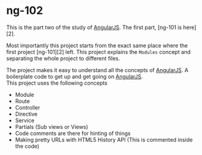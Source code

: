 ng-102
===========
This is the part two of the study of [AngularJS][1]. The first part, [ng-101 is here][2].

Most importantly this project starts from the exact same place where the first project [ng-101][2] left. This project explains the `Modules` concept and separating the whole project to different files.

The project makes it easy to understand all the concepts of [AngularJS][1]. A boilerplate code to get up and get going on [AngularJS][1].          
This project uses the following concepts

 - Module
 - Route
 - Controller
 - Directive
 - Service
 - Partials (Sub views or Views)
 - Code comments are there for hinting of things
 - Making pretty URLs with HTML5 History API (This is commented inside the code)






[1]: https://angularjs.org/
[1]: https://github.com/saumya/ng-101
